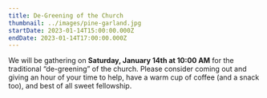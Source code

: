 ```yaml
---
title: De-Greening of the Church
thumbnail: ../images/pine-garland.jpg
startDate: 2023-01-14T15:00:00.000Z
endDate: 2023-01-14T17:00:00.000Z
---
```

We will be gathering on **Saturday, January 14th at 10:00 AM** for the traditional “de-greening” of the church. Please consider coming out and giving an hour of your time to help, have a warm cup of coffee (and a snack too), and best of all sweet fellowship.